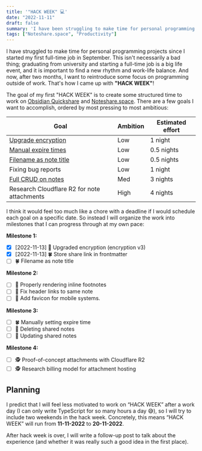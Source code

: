 ```yaml
---
title: '"HACK WEEK" 💻'
date: "2022-11-11"
draft: false
summary: 'I have been struggling to make time for personal programming projects since I started my first full-time job in September. This isn''t necessarily a bad thing; it is important to find a new rhythm and work-life balance. Now that I''m two months in, I want to reintroduce some focus on programming outside of work. That''s how I came up with "HACK WEEK"!'
tags: ["Noteshare.space", "Productivity"]
---
```


I have struggled to make time for personal programming projects since I started my first full-time job in September. This isn't necessarily a bad thing; graduating from university and starting a full-time job is a big life event, and it is important to find a new rhythm and work-life balance. And now, after two months, I want to reintroduce some focus on programming outside of work. That's how I came up with **"HACK WEEK"**!

The goal of my first "HACK WEEK" is to create some structured time to work on [Obsidian Quickshare](https://github.com/mcndt/obsidian-quickshare) and [Noteshare.space](https://noteshare.space). There are a few goals I want to accomplish, ordered by most pressing to most ambitious:

| Goal                                                                             | Ambition | Estimated effort |
| -------------------------------------------------------------------------------- | -------- | ---------------- |
| [Upgrade encryption](https://github.com/mcndt/obsidian-quickshare/issues/21)     | Low      | 1 night          |
| [Manual expire times](https://github.com/mcndt/obsidian-quickshare/issues/15)    | Low      | 0.5 nights       |
| [Filename as note title](https://github.com/mcndt/obsidian-quickshare/issues/24) | Low      | 0.5 nights       |
| Fixing bug reports                                                               | Low      | 1 night          |
| [Full CRUD on notes](https://github.com/mcndt/obsidian-quickshare/issues/25)     | Med      | 3 nights         |
| Research Cloudflare R2 for note attachments                                      | High     | 4 nights         |

I think it would feel too much like a chore with a deadline if I would schedule each goal on a specific date. So instead I will organize the work into milestones that I can progress through at my own pace:

**Milestone 1:**

- [x] [2022-11-13] 🔐 Upgraded encryption (encryption v3)
- [x] [2022-11-13] 🍀 Store share link in frontmatter
- [ ] 🍀 Filename as note title

**Milestone 2:**

- [ ] 🐞 Properly rendering inline footnotes
- [ ] 🐞 Fix header links to same note
- [ ] 🐞 Add favicon for mobile systems.

**Milestone 3:**

- [ ] 🍀 Manually setting expire time
- [ ] 🚀 Deleting shared notes
- [ ] 🚀 Updating shared notes

**Milestone 4:**

- [ ] 🕵️ Proof-of-concept attachments with Cloudflare R2
- [ ] 🕵️ Research billing model for attachment hosting

## Planning

I predict that I will feel less motivated to work on “HACK WEEK” after a work day (I can only write TypeScript for so many hours a day 😅), so I will try to include two weekends in the hack week. Concretely, this means “HACK WEEK” will run from **11-11-2022** to **20-11-2022**.

After hack week is over, I will write a follow-up post to talk about the experience (and whether it was really such a good idea in the first place).
